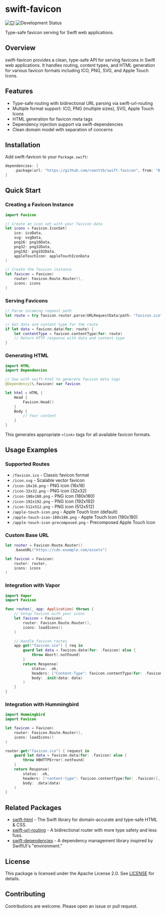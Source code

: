 # swift-favicon

[![CI](https://github.com/coenttb/swift-favicon/workflows/CI/badge.svg)](https://github.com/coenttb/swift-favicon/actions/workflows/ci.yml)
![Development Status](https://img.shields.io/badge/status-active--development-blue.svg)

Type-safe favicon serving for Swift web applications.

## Overview

swift-favicon provides a clean, type-safe API for serving favicons in Swift web applications. It handles routing, content types, and HTML generation for various favicon formats including ICO, PNG, SVG, and Apple Touch Icons.

## Features

- Type-safe routing with bidirectional URL parsing via swift-url-routing
- Multiple format support: ICO, PNG (multiple sizes), SVG, Apple Touch Icons
- HTML generation for favicon meta tags
- Dependency injection support via swift-dependencies
- Clean domain model with separation of concerns

## Installation

Add swift-favicon to your `Package.swift`:

```swift
dependencies: [
    .package(url: "https://github.com/coenttb/swift-favicon", from: "0.1.0"),
]
```

## Quick Start

### Creating a Favicon Instance

```swift
import Favicon

// Create an icon set with your favicon data
let icons = Favicon.IconSet(
    ico: icoData,
    svg: svgData,
    png16: png16Data,
    png32: png32Data,
    png192: png192Data,
    appleTouchIcon: appleTouchIconData
)

// Create the favicon instance
let favicon = Favicon(
    router: Favicon.Route.Router(),
    icons: icons
)
```

### Serving Favicons

```swift
// Parse incoming request path
let route = try favicon.router.parse(URLRequestData(path: "favicon.ico"))

// Get data and content type for the route
if let data = favicon.data(for: route) {
    let contentType = favicon.contentType(for: route)
    // Return HTTP response with data and content type
}
```

### Generating HTML

```swift
import HTML
import Dependencies

// Use with swift-html to generate favicon meta tags
@Dependency(\.favicon) var favicon

let html = HTML {
    Head {
        Favicon.Head()
    }
    Body {
        // Your content
    }
}
```

This generates appropriate `<link>` tags for all available favicon formats.

## Usage Examples

### Supported Routes

- `/favicon.ico` - Classic favicon format
- `/icon.svg` - Scalable vector favicon
- `/icon-16x16.png` - PNG icon (16x16)
- `/icon-32x32.png` - PNG icon (32x32)
- `/icon-180x180.png` - PNG icon (180x180)
- `/icon-192x192.png` - PNG icon (192x192)
- `/icon-512x512.png` - PNG icon (512x512)
- `/apple-touch-icon.png` - Apple Touch Icon (default)
- `/apple-touch-icon-180x180.png` - Apple Touch Icon (180x180)
- `/apple-touch-icon-precomposed.png` - Precomposed Apple Touch Icon

### Custom Base URL

```swift
let router = Favicon.Route.Router()
    .baseURL("https://cdn.example.com/assets")

let favicon = Favicon(
    router: router,
    icons: icons
)
```

### Integration with Vapor

```swift
import Vapor
import Favicon

func routes(_ app: Application) throws {
    // Setup favicon with your icons
    let favicon = Favicon(
        router: Favicon.Route.Router(),
        icons: loadIcons()
    )

    // Handle favicon routes
    app.get("favicon.ico") { req in
        guard let data = favicon.data(for: .favicon) else {
            throw Abort(.notFound)
        }
        return Response(
            status: .ok,
            headers: ["Content-Type": favicon.contentType(for: .favicon)],
            body: .init(data: data)
        )
    }
}
```

### Integration with Hummingbird

```swift
import Hummingbird
import Favicon

let favicon = Favicon(
    router: Favicon.Route.Router(),
    icons: loadIcons()
)

router.get("favicon.ico") { request in
    guard let data = favicon.data(for: .favicon) else {
        throw HBHTTPError(.notFound)
    }
    return Response(
        status: .ok,
        headers: ["content-type": favicon.contentType(for: .favicon)],
        body: .data(data)
    )
}
```

## Related Packages

- [swift-html](https://github.com/coenttb/swift-html) - The Swift library for domain-accurate and type-safe HTML & CSS.
- [swift-url-routing](https://github.com/pointfreeco/swift-url-routing) - A bidirectional router with more type safety and less fuss.
- [swift-dependencies](https://github.com/pointfreeco/swift-dependencies) - A dependency management library inspired by SwiftUI's "environment."

## License

This package is licensed under the Apache License 2.0. See [LICENSE](LICENSE) for details.

## Contributing

Contributions are welcome. Please open an issue or pull request.
